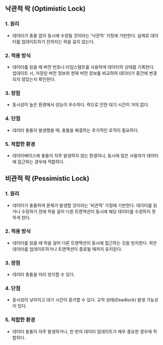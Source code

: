## 낙관적 락 (Optimistic Lock)
### 1. 원리
- 데이터가 충돌 없이 동시에 수정될 것이라는 '낙관적' 가정에 기반한다. 실제로 데이터를 업데이트하기 전까지는 락을 걸지 않는다.
### 2. 적용 방식
- 데이터를 읽을 때 버전 번호나 타임스탬프를 사용하여 데이터의 상태를 기록한다. 업데이트 시, 저장된 버전 정보와 현재 버전 정보를 비교하여 데이터가 중간에 변경되지 않았는지 확인한다.
### 3. 장점
- 동시성이 높은 환경에서 성능이 우수하다. 락으로 인한 대기 시간이 거의 없다.
### 4. 단점
- 데이터 충돌이 발생했을 때, 충돌을 해결하는 추가적인 로직이 필요하다.
### 5. 적합한 환경
- 데이터베이스에 충돌이 자주 발생하지 않는 환경이나, 동시에 많은 사용자가 데이터에 접근하는 경우에 적합하다.
## 비관적 락 (Pessimistic Lock)
### 1. 원리
- 데이터가 충돌하여 문제가 발생할 것이라는 '비관적' 가정에 기반한다. 데이터를 읽거나 수정하기 전에 락을 걸어 다른 트랜잭션이 동시에 해당 데이터를 수정하지 못하게 한다.
### 2. 적용 방식
- 데이터를 읽을 때 락을 걸어 다른 트랜잭션이 동시에 접근하는 것을 방지한다. 락은 데이터를 업데이트하거나 트랜잭션이 종료될 때까지 유지된다.
### 3. 장점
- 데이터 충돌을 미리 방지할 수 있다.
### 4. 단점
- 동시성이 낮아지고 대기 시간이 증가할 수 있다. 교착 상태(Deadlock) 발생 가능성이 있다.
### 5. 적합한 환경
- 데이터 충돌이 자주 발생하거나, 한 번의 데이터 업데이트가 매우 중요한 경우에 적합하다.